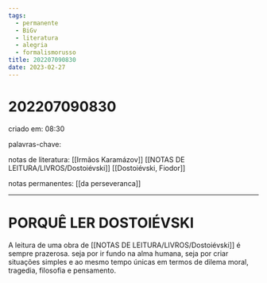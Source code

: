 ```yaml
---
tags:
  - permanente
  - BiGv
  - literatura
  - alegria
  - formalismorusso
title: 202207090830
date: 2023-02-27
---
```

# 202207090830
criado em: 08:30

palavras-chave: 

notas de literatura: [[Irmãos Karamázov]]
[[NOTAS DE LEITURA/LIVROS/Dostoiévski]]
[[Dostoiévski, Fiodor]]

notas permanentes: [[da perseveranca]]

---
# PORQUÊ LER DOSTOIÉVSKI


A leitura de uma obra de [[NOTAS DE LEITURA/LIVROS/Dostoiévski]] é sempre prazerosa. seja por ir fundo na alma humana, seja por criar situações simples e ao mesmo tempo únicas em termos de dilema moral, tragedia, filosofia e pensamento.
